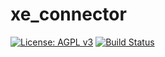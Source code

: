 # xe_connector
[![License: AGPL v3](https://img.shields.io/badge/License-AGPL%20v3-blue.svg)](https://www.gnu.org/licenses/agpl-3.0)
[![Build Status](https://travis-ci.org/DataseekCN/xe_connector.svg?branch=master)](https://travis-ci.org/DataseekCN/xe_connector)

